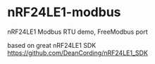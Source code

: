 # nRF24LE1-modbus
nRF24LE1 Modbus RTU demo, FreeModbus port

based on great nRF24LE1 SDK https://github.com/DeanCording/nRF24LE1_SDK
